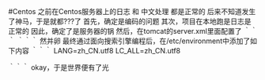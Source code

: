 #Centos
之前在Centos服务器上的日志 和 中文处理 都是正常的 后来不知道发生了神马，于是就都???了
首先，确定是编码的问题
其次，项目在本地跑是日志是正常的
因此，确定了是服务器的锅
然后，在tomcat的server.xml里面配置了
｀｀｀
<Connector port="8080" protocol="HTTP/1.1"
               connectionTimeout="20000"
               redirectPort="8443" URIEncoding="UTF-8" />
｀｀｀
然并卵
最终通过面向搜索引擎编程后，在/etc/environment中添加了如下内容
｀｀｀
LANG=zh_CN.utf8
LC_ALL=zh_CN.utf8

｀｀｀
okay，于是世界便有了光
